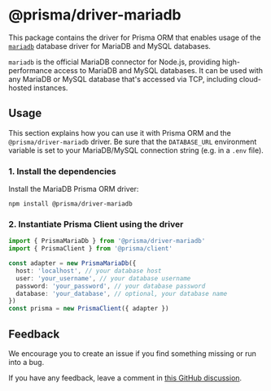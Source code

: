# @prisma/driver-mariadb

This package contains the driver for Prisma ORM that enables usage of the [`mariadb`](https://github.com/mariadb-corporation/mariadb-connector-nodejs) database driver for MariaDB and MySQL databases.

`mariadb` is the official MariaDB connector for Node.js, providing high-performance access to MariaDB and MySQL databases. It can be used with any MariaDB or MySQL database that's accessed via TCP, including cloud-hosted instances.

## Usage

This section explains how you can use it with Prisma ORM and the `@prisma/driver-mariadb` driver. Be sure that the `DATABASE_URL` environment variable is set to your MariaDB/MySQL connection string (e.g. in a `.env` file).

### 1. Install the dependencies

Install the MariaDB Prisma ORM driver:

```
npm install @prisma/driver-mariadb
```

### 2. Instantiate Prisma Client using the driver

```ts
import { PrismaMariaDb } from '@prisma/driver-mariadb'
import { PrismaClient } from '@prisma/client'

const adapter = new PrismaMariaDb({
  host: 'localhost', // your database host
  user: 'your_username', // your database username
  password: 'your_password', // your database password
  database: 'your_database', // optional, your database name
})
const prisma = new PrismaClient({ adapter })
```

## Feedback

We encourage you to create an issue if you find something missing or run into a bug.

If you have any feedback, leave a comment in [this GitHub discussion](https://github.com/prisma/prisma/discussions/22899).
